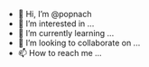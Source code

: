 - 👋 Hi, I’m @popnach
- 👀 I’m interested in ...
- 🌱 I’m currently learning ...
- 💞️ I’m looking to collaborate on ...
- 📫 How to reach me ...

<!---
popnach/popnach is a ✨ special ✨ repository because its `README.md` (this file) appears on your GitHub profile.
You can click the Preview link to take a look at your changes.
Dmt vape pen

A  dmt vape pen , of course, is a simple, sleek, pen-shaped electronic device that lets users easily inhale dmt. It can easily be filled with DMT. That obviates the need to use a complicated smoking apparatus like a dab rig, that can be clumsy and prone to misfires. People can now trip on DMT anywhere and everywhere,  DMT vape pens  use carts called  dmt carts  . dmt cart   are vape cartridges that contain oiled dmt or dmt juice
 
Dmt Pen

DMT carts contain dmt which is a natural occurring hallucinogenic medication that is found in numerous plants and creatures.DMT has been utilized by numerous societies from the beginning of time for ceremonial purposes. The medication has a fast beginning and a moderately brief term. In spite of the quick-acting nature of this medication, it is additionally one of the most "extreme" substances accessible. A client can accomplish a full hallucinogenic involvement with 5-15 minutes. Buy DMT vape pen  and cartridges   online here .  


At  ketamine for sale  , we the purest quality of  ketamine liquid for sale   you would buy online. We also have  liquid ketamine  ,  ketamine powder  ,  ketamine crystal  ,  ketamine nasal spray  and  ketamine pills  . This makes us the best online store to  buy ketamine liquid online  from
Ketamine liquid is a   medication  primarily used for starting and maintaining  anesthesia . It induces dissociative anesthesia, a  trance -like state providing  sedation , amnesia, and  pain relief . The distinguishing features of ketamine crystal anesthesia are preserved breathing and airway reflexes, stimulated heart function with increased blood pressure, and moderate bronchodilation. At lower, sub-anesthetic doses, ketamine pills are a promising agent for  treatment-resistant depression  and  pain  . With this in mind we make sure we have the best quality of  nembutal for sale  for our clients who  buy nembutal online  from us

https: //sigsauerpistolen.de/pr ...
 
https://sigsauerpistolen.de/
 
https: //ketamineforsale.org/pr ...
 
https://ketamineforsale.org/
 
https: //psychedelicsforsale.co ...
 
https: //psychedelicsforsale.co ...
 
https://nembutalstore.org/
 
https: //psychedelicsforsale.co ...
 
https: //psychedelicsforsale.co ...
 
https: //psychedelicsforsale.co ...
 
 
 
sig sauer
 
sig sauer kaufen
 
sig sauer for sale
 
sig sauer sauer gewhr
 
sp2022
 
sig sauer sp2022
 
sig sauer p938
 
sig p938
 
sig sauer p365
 
sig p365
 
sig sauer p320
 
sig p320
 
sig sauer p238
 
sig p238
 
sig sauer p229
 
sig p229
 
sig sauer p226
 
sig p226
 
sig sauer p220
 
sig p220
 
sig sauer p210
 
sig p210
 
sig sauer
 
buy ketamine online
 
ketamine for sale
 
buy ketamine crystal online
 
ketamine crystal for sale
 
ketamine powder for sale
 
ketamine nasal spray for sale
 
buy ketamine nasal spray online
 
dmt carts
 
dmt cart
 
dmt vape pen
 
dmt vape pen for sale
 
vape pen
 
dmt vape pens
 
dmt vape
 
dmt pen
 
DMT pipe
 
acacia confusa root bark
 
ketamine powder for sale
 
buy ketamine powder online
 
ketamine nasal spray for sale
 
buy ketamine nasal spray
 
sig sauer p320
 
sig sauer p229
 
p229
 
sig sauer p229 kaufen 

liquid ketamine for sale
 
buy liquid ketamine
 
buy ketamine
 
buy ketamine online
 
ketamine for sale
 
ketamine nasal spray for sale
 
ketamine liquid for sale
 
nembutal
 
buy nembutal online
 
lsd liquid for sale
 
buy dmt
 
buy lsd
 
buy shrooms
 
ibogaine for sale
 
buy weight loss pills
 
buy Diet pills
 
adipex p
 
adipex
 
hydroxycut
 
orlistat
 
buying dmt online
 
buy dmt online
 
magic mushroom chocolates
 
mushroom chocolate
 
crack pipe
 
meth pipe
 
crystal meth for sale
 
buy crystal meth
 
buy crystal meth online

ketamine for sale

buy ketamine online


